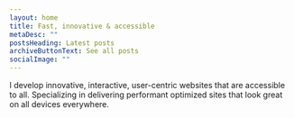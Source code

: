 ```yaml
---
layout: home
title: Fast, innovative & accessible
metaDesc: ""
postsHeading: Latest posts
archiveButtonText: See all posts
socialImage: ""
---
```

I develop innovative, interactive, user-centric websites that are accessible to all. Specializing in delivering performant optimized sites that look great on all devices everywhere.